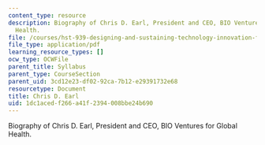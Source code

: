 ```yaml
---
content_type: resource
description: Biography of Chris D. Earl, President and CEO, BIO Ventures for Global
  Health.
file: /courses/hst-939-designing-and-sustaining-technology-innovation-for-global-health-practice-spring-2008/1dc1acedf266a41f2394008bbe24b690_chris_bio.pdf
file_type: application/pdf
learning_resource_types: []
ocw_type: OCWFile
parent_title: Syllabus
parent_type: CourseSection
parent_uid: 3cd12e23-df02-92ca-7b12-e29391732e68
resourcetype: Document
title: Chris D. Earl
uid: 1dc1aced-f266-a41f-2394-008bbe24b690
---
```

Biography of Chris D. Earl, President and CEO, BIO Ventures for Global Health.

